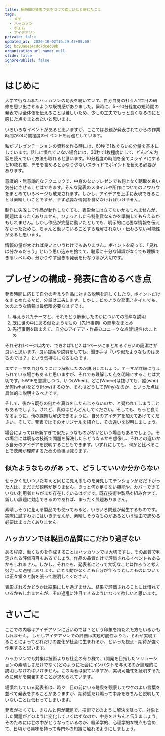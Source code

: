 ```yaml
---
title: 短時間の発表で気をつけて欲しいなと感じたこと
tags:
  - メモ
  - ハッカソン
  - ポエム
  - アイデアソン
private: false
updated_at: '2020-10-02T16:39:47+09:00'
id: bc93a8e66cdc7dced08b
organization_url_name: null
slide: false
ignorePublish: false
---
```

# はじめに

大学で行なわれたハッカソンの発表を聴いていて、自分自身の社会人1年目の研修を思い出させるような既視感がありました。同時に、5〜10分程度の短時間の発表では全体像を伝えることは難しいため、少しの工夫でもっと良くなるのにと感じた点をまとめたいと思います。

いろいろなイベントがあると思いますが、ここではお題が発表されてからの作業時間が24時間程度のイベントを前途としています。

私がプレゼンテーションの資料を作る時には、60秒で1枚ぐらいの分量を基本にしています。話しに慣れていない場合には、30秒で1枚程度にして、どんどん内容を読んでいく方法も取れると思います。10分程度の時間を全てスライドにすると10枚程度、デモを含めるとかなり少ないスライドでポイントを伝える必要があります。

意識的・無意識的なテクニックで、中身のないプレゼンでも何となく聴取を良い気分にさせることはできます。そんな発表のスタイルや所作についてのノウハウをまとめているページも散見されます。しかし、アイデアを上手に表現できることは素晴しいことですが、まず必要な情報を含めなければいけません。

制作に失敗して作品が動作しなくても、表彰台には立てないかもしれませんが、問題はまったくありません。ひょっとしたら特別賞なんかを準備してもらえるかもしれません。しかし作品が完璧に動いたとしても、明示的に必要な情報を伝えなかったために、ちゃんと動いていることすら理解されない・伝わらない可能性があると思います。

情報の量が大ければ良いというわけでもありません。ポイントを絞って、「見れば分かるだろう」という思い込みを捨てて、聴衆に十分な知識がなくても理解できるレベルの、分かりやす過ぎる発表を行なう事が大切です。

# プレゼンの構成 - 発表に含めるべき点

発表時間に応じて自分の考えや作品に対する説明を詳しくしたり、ポイントだけをまとめたるなど、分量は工夫します。しかし、どのような発表スタイルでも、次のような情報は最低限必要なはずです。

1. 与えられたテーマと、それをどう解釈したのかについての簡単な説明
2. 既に世の中にある似たようなもの（先行事例）の簡単なまとめ
3. 先行事例を踏まえて、自分のアイデア・作品のユニークな点(新規性)のまとめ

それぞれ1ページ以内で、できれば1.と2.は1ページにまとめるぐらいの簡潔さが良いと思います。良い提案や説明をしても、聞き手は『いや似たようなものはあるのでは？』という気持ちになるものです。

まずテーマを自分なりにどう解釈したのか説明しましょう。テーマが詳細に与えられている場合もあると思いますが、それでも理解した点を明確にすることは大切です。5W1Hを意識しつつ、いつ(When)、どこ(Where)は抜けても、誰(who)が何(what)をどう(How)するのか、それはどうして(Why)なのか、といった点は具体的に説明するべきです。

そして、後から既存の何かを真似をしたんじゃないのか、と疑われてしまうこともあるでしょう。けれど、真似はどんどんしてください。そしても、もっと良くなるように、他の課題も解決できるように、自分のアイデアを加えてあげてください。そして、発表ではそのオリジナルを紹介し、その違いを説明しましょう。

場合によっては斬新すぎて似たようなものがないという場合もあるでしょう。その場合には既存の技術で問題を解決したらどうなるかを想像し、それとの違いから自分のアイデアを説明することもできます。いずれにしても、何かと比べることで聴衆が理解するための負担は減ります。

## 似たようなものがあって、どうしていいか分からない

せっかく思いついた考えと同じに見えるものを発見してテンションがだだ下がった人は、まだまだ観察が足りません。きっと何か足りない機能や、カバーできていない利用者たちがまだ存在しているはずです。既存技術や製品を組み合せて、新しい課題に対応できるのであれば、まったく問題ありません。

素晴しそうに見える製品でも使ってみると、いろいろ問題が発生するものです。実際に試すわけにはいきませんが、素晴しそうなものがあるという理由で諦める必要はまったくありません。

## ハッカソンでは製品の品質にこだわり過ぎない

ある程度、動くものを作成することはハッカソンでは大切ですし、その品質で判定される評価項目もあるでしょう。作品の品質だけで評価されるイベントもあるかもしれません。しかし、それでも、発表者にとって大切なことは作ろうと考え努力した過程にあります。たとえ動かなくとも自分が作ろうとしたものについては正々堂々と胸を張って説明してください。

表彰されるかどうかは結果にしか過ぎません。結果で評価されることには慣れているかもしれませんが、その過程に注目できるようになって欲しいと思います。

# さいごに

ここでの内容はアイデアソンに近いのでは？という印象を持たれた方もいるかもしれません。
しかしアイデアソンでの評価は実現可能性よりも、それが実現することによってどれだけの変化が社会に生まれるか、といった視点・期待が強く作用すると思います。

ハッカソンでも対象は技術よりも社会の有り様で、(開発を目指したソリューションの素晴しさだけでなく)どのように社会にインパクトを与えるのか論理的に説明しなければいけません。この両者は似ていますが、実現可能性を証明するために何かを開発することが求められています。

場慣れしている発表者は、時々、目の前にいる聴衆を観察してウケのよい言葉を並べて発表をすることがありますが、期待感だけ煽って中身をきちんと説明していないことは伝わってしまいます。

発表が拙くても、きちんと何が問題で、技術でどのように解決を狙って、対象とした問題がどのように変化していくはずなのか、中身をきちんと伝えましょう。そのためには世の中がどうなっているのか、経済学的、心理学的な視点も含めて、日頃から興味を持って専門外の知識に触れるようにしましょう。

